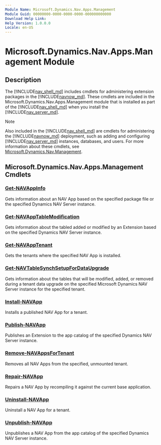 ```yaml
---
Module Name: Microsoft.Dynamics.Nav.Apps.Management
Module Guid: 00000000-0000-0000-0000-000000000000
Download Help Link:
Help Version: 1.0.0.0
Locale: en-US
---
```


# Microsoft.Dynamics.Nav.Apps.Management Module
## Description
The [!INCLUDE[nav_shell_md](../includes/nav_shell_md.md)] includes cmdlets for administering extension packages in the [!INCLUDE[navnow_md](../includes/navnow_md.md)]. These cmdlets are included in the Microsoft.Dynamics.Nav.Apps.Management module that is installed as part of the [!INCLUDE[nav_shell_md](../includes/nav_shell_md.md)] when you install the [!INCLUDE[nav_server_md](../includes/nav_server_md.md)].

>[!NOTE]
>Also included in the [!INCLUDE[nav_shell_md](../includes/nav_shell_md.md)] are cmdlets for administering the [!INCLUDE[navnow_md](../includes/navnow_md.md)] deployment, such as adding and configuring [!INCLUDE[nav_server_md](../includes/nav_server_md.md)] instances, databases, and users. For more information about these cmdlets, see [Microsoft.Dynamics.Nav.Management](../Microsoft.Dynamics.Nav.Management/Microsoft.Dynamics.Nav.Management.md).

## Microsoft.Dynamics.Nav.Apps.Management Cmdlets
### [Get-NAVAppInfo](Get-NAVAppInfo.md)
Gets information about an NAV App based on the specified package file or the specified Dynamics NAV Server instance.

### [Get-NAVAppTableModification](Get-NAVAppTableModification.md)
Gets information about the tabled added or modified by an Extension based on the specified Dynamics NAV Server instance.

### [Get-NAVAppTenant](Get-NAVAppTenant.md)
Gets the tenants where the specified NAV App is installed.

### [Get-NAVTableSynchSetupForDataUpgrade](Get-NAVTableSynchSetupForDataUpgrade.md)
Gets information about the tables that will be modified, added, or removed during a tenant data upgrade on the specified Microsoft Dynamics NAV Server instance for the specified tenant.

### [Install-NAVApp](Install-NAVApp.md)
Installs a published NAV App for a tenant.

### [Publish-NAVApp](Publish-NAVApp.md)
Publishes an Extension to the app catalog of the specified Dynamics NAV Server instance.

### [Remove-NAVAppsForTenant](Remove-NAVAppsForTenant.md)
Removes all NAV Apps from the specified, unmounted tenant.

### [Repair-NAVApp](Repair-NAVApp.md)
Repairs a NAV App by recompiling it against the current base application.

### [Uninstall-NAVApp](Uninstall-NAVApp.md)
Uninstall a NAV App for a tenant.

### [Unpublish-NAVApp](Unpublish-NAVApp.md)
Unpublishes a NAV App from the app catalog of the specified Dynamics NAV Server instance.

